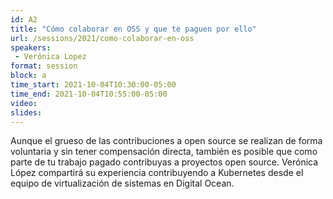 ```yaml
---
id: A2
title: "Cómo colaborar en OSS y que te paguen por ello"
url: /sessions/2021/como-colaborar-en-oss
speakers:
 - Verónica Lopez
format: session
block: a
time_start: 2021-10-04T10:30:00-05:00
time_end: 2021-10-04T10:55:00-05:00
video:
slides:
---
```


Aunque el grueso de las contribuciones a open source se realizan de forma voluntaria y sin tener compensación directa, también es posible que como parte de tu trabajo pagado contribuyas a proyectos open source. Verónica López compartirá su experiencia contribuyendo a Kubernetes desde el equipo de virtualización de sistemas en Digital Ocean.
